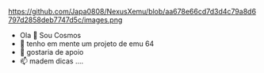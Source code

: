 https://github.com/Japa0808/NexusXemu/blob/aa678e66cd7d3d4c79a8d6797d2858deb7747d5c/images.png

- Ola 👋 Sou Cosmos
- 🌱 tenho em mente um projeto de emu 64
- 🤧 gostaria de apoio
- 📫 madem dicas ....
